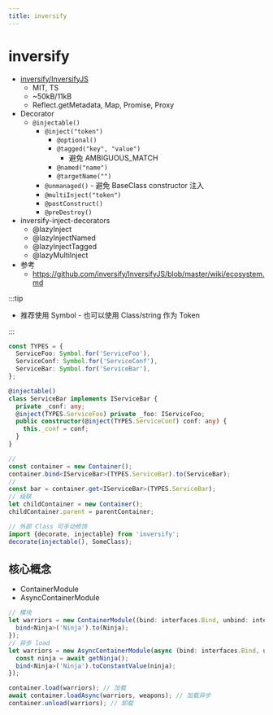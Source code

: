 ```yaml
---
title: inversify
---
```


# inversify

- [inversify/InversifyJS](https://github.com/inversify/InversifyJS)
  - MIT, TS
  - ~50kB/11kB
  - Reflect.getMetadata, Map, Promise, Proxy
- Decorator
  - `@injectable()`
    - `@inject("token")`
      - `@optional()`
      - `@tagged("key", "value")`
        - 避免 AMBIGUOUS_MATCH
      - `@named("name")`
      - `@targetName("")`
    - `@unmanaged()` - 避免 BaseClass constructor 注入
    - `@multiInject("token")`
    - `@postConstruct()`
    - `@preDestroy()`
- inversify-inject-decorators
  - @lazyInject
  - @lazyInjectNamed
  - @lazyInjectTagged
  - @lazyMultiInject
- 参考
  - https://github.com/inversify/InversifyJS/blob/master/wiki/ecosystem.md

:::tip

- 推荐使用 Symbol - 也可以使用 Class/string 作为 Token

:::

```ts
const TYPES = {
  ServiceFoo: Symbol.for('ServiceFoo'),
  ServiceConf: Symbol.for('ServiceConf'),
  ServiceBar: Symbol.for('ServiceBar'),
};

@injectable()
class ServiceBar implements IServiceBar {
  private _conf: any;
  @inject(TYPES.ServiceFoo) private _foo: IServiceFoo;
  public constructor(@inject(TYPES.ServiceConf) conf: any) {
    this._conf = conf;
  }
}

//
const container = new Container();
container.bind<IServiceBar>(TYPES.ServiceBar).to(ServiceBar);
//
const bar = container.get<IServiceBar>(TYPES.ServiceBar);
// 级联
let childContainer = new Container();
childContainer.parent = parentContainer;

// 外部 Class 可手动修饰
import {decorate, injectable} from 'inversify';
decorate(injectable(), SomeClass);
```

## 核心概念

- ContainerModule
- AsyncContainerModule

```ts
// 模块
let warriors = new ContainerModule((bind: interfaces.Bind, unbind: interfaces.Unbind) => {
  bind<Ninja>('Ninja').to(Ninja);
});
// 异步 load
let warriors = new AsyncContainerModule(async (bind: interfaces.Bind, unbind: interfaces.Unbind) => {
  const ninja = await getNinja();
  bind<Ninja>('Ninja').toConstantValue(ninja);
});

container.load(warriors); // 加载
await container.loadAsync(warriors, weapons); // 加载异步
container.unload(warriors); // 卸载
```
